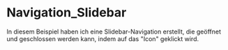 # Navigation_Slidebar
In diesem Beispiel haben ich eine Slidebar-Navigation erstellt, die geöffnet und geschlossen werden kann, indem auf das "Icon" geklickt wird.
